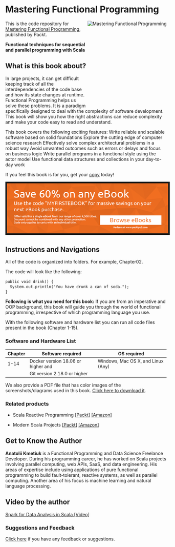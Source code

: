 # Mastering Functional Programming

<a href="https://www.packtpub.com/application-development/mastering-functional-programming?utm_source=github&utm_medium=repository&utm_campaign=9781788620796 "><img src="https://dz13w8afd47il.cloudfront.net/sites/default/files/imagecache/ppv4_main_book_cover/B09145.png" alt="Mastering Functional Programming" height="256px" align="right"></a>

This is the code repository for [Mastering Functional Programming](https://www.packtpub.com/application-development/mastering-functional-programming?utm_source=github&utm_medium=repository&utm_campaign=9781788620796 ), published by Packt.

**Functional techniques for sequential and parallel programming with Scala**

## What is this book about?
In large projects, it can get difficult keeping track of all the interdependencies of the code base and how its state changes at runtime. Functional Programming helps us solve these problems. It is a paradigm specifically designed to deal with the complexity of software development. This book will show you how the right abstractions can reduce complexity and make your code easy to read and understand.

This book covers the following exciting features:
Write reliable and scalable software based on solid foundations 
Explore the cutting edge of computer science research 
Effectively solve complex architectural problems in a robust way 
Avoid unwanted outcomes such as errors or delays and focus on business logic 
Write parallel programs in a functional style using the actor model 
Use functional data structures and collections in your day-to-day work 

If you feel this book is for you, get your [copy](https://www.amazon.com/dp/1788620798) today!

<a href="https://www.packtpub.com/?utm_source=github&utm_medium=banner&utm_campaign=GitHubBanner"><img src="https://raw.githubusercontent.com/PacktPublishing/GitHub/master/GitHub.png" 
alt="https://www.packtpub.com/" border="5" /></a>

## Instructions and Navigations
All of the code is organized into folders. For example, Chapter02.

The code will look like the following:
```
public void drink() {
  System.out.println("You have drunk a can of soda.");
}
```

**Following is what you need for this book:**
If you are from an imperative and OOP background, this book will guide you through the world of functional programming, irrespective of which programming language you use.

With the following software and hardware list you can run all code files present in the book (Chapter 1-15).
### Software and Hardware List
| Chapter  | Software required                   | OS required                        |
| -------- | ------------------------------------| -----------------------------------|
|  1-14    | Docker version 18.06 or higher and  | Windows, Mac OS X, and Linux (Any) |
|          |  Git version 2.18.0 or higher       |                                    |


We also provide a PDF file that has color images of the screenshots/diagrams used in this book. [Click here to download it](https://www.packtpub.com/sites/default/files/downloads/MasteringFunctionalProgramming_ColorImages.pdf).

### Related products
* Scala Reactive Programming  [[Packt]](https://www.packtpub.com/application-development/scala-reactive-programming?utm_source=github&utm_medium=repository&utm_campaign=) [[Amazon]](https://www.amazon.com/dp/B073FR5T8F)

* Modern Scala Projects [[Packt]](https://www.packtpub.com/application-development/modern-scala-projects?utm_source=github&utm_medium=repository&utm_campaign=) [[Amazon]](https://www.amazon.com/dp/B07FDBHZ7V)



## Get to Know the Author
**Anatolii Kmetiuk**
is a Functional Programming and Data Science Freelance Developer. During his programming career, he has worked on Scala projects involving parallel computing, web APIs, SaaS, and data engineering. His areas of expertise include using applications of pure functional programming to build fault-tolerant, reactive systems, as well as parallel computing. Another area of his focus is machine learning and natural language processing.

## Video by the author
[Spark for Data Analysis in Scala [Video]](https://www.packtpub.com/big-data-and-business-intelligence/spark-data-analysis-scala-video?utm_source=github&utm_medium=repository&utm_campaign=9781787281165 )

[](https://www.packtpub.com/application-development/advanced-techniques-data-analysis-scala-video?utm_source=github&utm_medium=repository&utm_campaign=)

### Suggestions and Feedback
[Click here](https://docs.google.com/forms/d/e/1FAIpQLSdy7dATC6QmEL81FIUuymZ0Wy9vH1jHkvpY57OiMeKGqib_Ow/viewform) if you have any feedback or suggestions.


